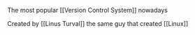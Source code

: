 The most popular [[Version Control System]] nowadays

Created by [[Linus Turval]] the same guy that created [[Linux]]